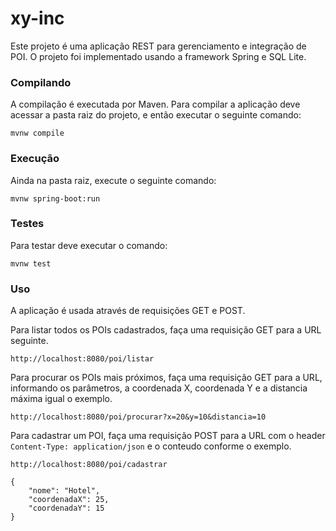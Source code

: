 # xy-inc
Este projeto é uma aplicação REST para gerenciamento e integração de POI.
O projeto foi implementado usando a framework Spring e SQL Lite.

### Compilando
A compilação é executada por Maven.
Para compilar a aplicação deve acessar a pasta raiz do projeto, e então executar o seguinte comando:
```
mvnw compile
```

### Execução
Ainda na pasta raiz, execute o seguinte comando:
```
mvnw spring-boot:run
```

### Testes
Para testar deve executar o comando:
```
mvnw test
```

### Uso
A aplicação é usada através de requisições GET e POST.

Para listar todos os POIs cadastrados, faça uma requisição GET para a URL seguinte.
```
http://localhost:8080/poi/listar
```

Para procurar os POIs mais próximos, faça uma requisição GET para a URL, informando os parâmetros, a coordenada X, coordenada Y e a distancia máxima igual o exemplo.
```
http://localhost:8080/poi/procurar?x=20&y=10&distancia=10
```

Para cadastrar um POI, faça uma requisição POST para a URL com o header `Content-Type: application/json` e o conteudo conforme o exemplo.
```
http://localhost:8080/poi/cadastrar

{
	"nome": "Hotel",
	"coordenadaX": 25,
	"coordenadaY": 15
}
```